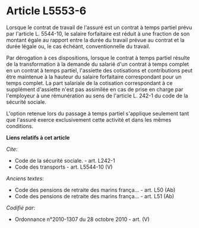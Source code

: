 # Article L5553-6

Lorsque le contrat de travail de l'assuré est un contrat à temps partiel prévu par l'article L. 5544-10, le salaire
forfaitaire est réduit à une fraction de son montant égale au rapport entre la durée du travail prévue au contrat et la durée
légale ou, le cas échéant, conventionnelle du travail. 

Par dérogation à ces dispositions, lorsque le contrat à temps partiel résulte de la transformation à la demande du salarié
d'un contrat à temps complet en un contrat à temps partiel, l'assiette des cotisations et contributions peut être maintenue à
la hauteur du salaire forfaitaire correspondant pour un temps complet. La part salariale de la cotisation correspondant à ce
supplément d'assiette n'est pas assimilée en cas de prise en charge par l'employeur à une rémunération au sens de l'article
L. 242-1 du code de la sécurité sociale.

L'option retenue lors du passage à temps partiel s'applique seulement tant que l'assuré exerce exclusivement cette activité
et dans les mêmes conditions.

**Liens relatifs à cet article**

_Cite_:

  - Code de la sécurité sociale. - art. L242-1
  - Code des transports - art. L5544-10 (V)

_Anciens textes_:

  - Code des pensions de retraite des marins frança... - art. L50 (Ab)
  - Code des pensions de retraite des marins frança... - art. L51 (Ab)

_Codifié par_:

  - Ordonnance n°2010-1307 du 28 octobre 2010 - art. (V)
